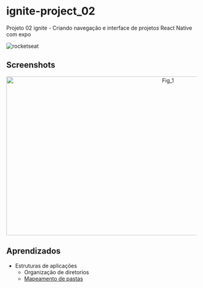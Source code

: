 # ignite-project_02
Projeto 02 ignite - Criando navegação e interface de projetos React Native com expo

![rocketseat](https://www.rocketseat.com.br/assets/logos/rocketseat.svg)

## Screenshots

<p align="center">
    <img src="https://github.com/Kayre-Scott-Primon/ignite-project_02/assets/64801417/dac6eecb-354d-4878-9d1b-d5a5cf51b9c1" alt="Fig_1" height="420" width="840" />
</p>

## Aprendizados

- Estruturas de aplicações 
  - Organização de diretorios
  - [Mapeamento de pastas](https://github.com/tleunen/babel-plugin-module-resolver)


